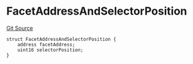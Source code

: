 # FacetAddressAndSelectorPosition
[Git Source](https://github.com/thrackle-io/tron/blob/362ca5d8826deeb3c732b79b0826e739dff4e241/src/protocol/economic/ruleProcessor/RuleProcessorDiamondLib.sol)


```solidity
struct FacetAddressAndSelectorPosition {
    address facetAddress;
    uint16 selectorPosition;
}
```

